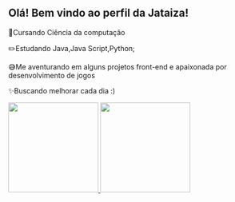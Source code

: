 ## Olá! Bem vindo ao perfil da Jataiza!
📒Cursando Ciência da computação

✏️Estudando Java,Java Script,Python;

😅Me aventurando em alguns projetos front-end e apaixonada por desenvolvimento de jogos

✨Buscando melhorar cada dia :) 


  <a href="https://github.com/Jataiza">
  <img height="180em" src="https://github-readme-stats.vercel.app/api?username=Jataiza&show_icons=true&theme=gruvbox&include_all_commits=true&count_private=true"/>
  <img height="180em" src="https://github-readme-stats.vercel.app/api/top-langs/?username=Jataiza&layout=compact&langs_count=7&theme=gruvbox"/>

